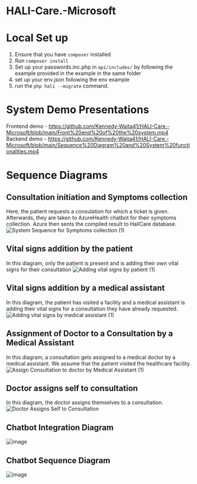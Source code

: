 # HALI-Care.-Microsoft

# Local Set up
1. Ensure that you have `composer` installed
2. Run `composer install`
3. Set up your passwords.inc.php in `api/includes/` by following the example provided in the example in the same folder
5. set up your env.json following the env example
7. run the `php hali --migrate` command.

# System Demo Presentations
Frontend demo - https://github.com/Kennedy-Waita41/HALI-Care.-Microsoft/blob/main/Front%20end%20of%20the%20system.mp4 <br/>
Backend demo - https://github.com/Kennedy-Waita41/HALI-Care.-Microsoft/blob/main/Sequence%20Diagram%20and%20System%20functionalities.mp4


# Sequence Diagrams
## Consultation initiation and Symptoms collection
Here, the patient requests a consulation for which a ticket is given. Afterwards, they are taken to AzureHealth chatbot for their symptoms collection. Azure then sents the compiled result to HaliCare database.  
![System Sequence for Symptoms collection (1)](https://user-images.githubusercontent.com/56189552/145821810-546bd0ce-6bdb-4dd5-8ce0-30ebd91dc3fd.png)


## Vital signs addition by the patient
In this diagram, only the patient is present and is adding their own vital signs for their consultation
![Adding vital signs by patient (1)](https://user-images.githubusercontent.com/56189552/145820933-55b06338-1e81-4466-a4ce-48bd5c15d975.png)

  
  
## Vital signs addition by a medical assistant
In this diagram, the patient has visited a facility and a medical assistant is adding their vital signs for a consultation they have already requested.
![Adding vital signs by medical assistant (1)](https://user-images.githubusercontent.com/56189552/145820211-39192e82-d740-4ac9-bb4e-dca991e4bfe3.png)


## Assignment of Doctor to a Consultation by a Medical Assistant
In this diagram, a consultation gets assigned to a medical doctor by a medical assistant. We assume that the patient visited the healthcare facility.
![Assign Consultation to doctor by Medical Assistant (1)](https://user-images.githubusercontent.com/56189552/145819874-49c1e76f-b04e-4c7e-80a7-3ca5b01bc908.png)


## Doctor assigns self to consultation
In this diagram, the doctor assigns themselves to a consultation.
![Doctor Assigns Self to Consultation](https://user-images.githubusercontent.com/56189552/145816017-0c2c5ed2-683d-4f72-903d-bb3ef3fbb6bc.png)

## Chatbot Integration Diagram
![image](https://user-images.githubusercontent.com/57445279/146039609-58cf766d-3687-4f9f-8785-3f9c88e187ac.png)


## Chatbot Sequence Diagram
![image](https://user-images.githubusercontent.com/57445279/146039371-b97a7821-eec7-4be3-90e5-356691b09b92.png)


